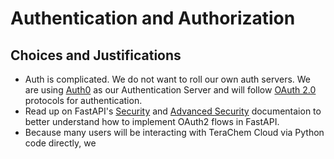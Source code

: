# Authentication and Authorization

## Choices and Justifications

- Auth is complicated. We do not want to roll our own auth servers. We are using [Auth0](https://auth0.com) as our Authentication Server and will follow [OAuth 2.0](https://oauth.net/2/) protocols for authentication.
- Read up on FastAPI's [Security](https://fastapi.tiangolo.com/tutorial/security/) and [Advanced Security](https://fastapi.tiangolo.com/advanced/security/) documentaion to better understand how to implement OAuth2 flows in FastAPI.
- Because many users will be interacting with TeraChem Cloud via Python code directly, we
